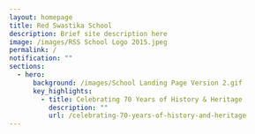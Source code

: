 ```yaml
---
layout: homepage
title: Red Swastika School
description: Brief site description here
image: /images/RSS School Logo 2015.jpeg
permalink: /
notification: ""
sections:
  - hero:
      background: /images/School Landing Page Version 2.gif
      key_highlights:
        - title: Celebrating 70 Years of History & Heritage
          description: ""
          url: /celebrating-70-years-of-history-and-heritage
---
```

